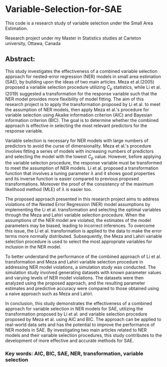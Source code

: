 # Variable-Selection-for-SAE
This code is a research study of variable selection under the Small Area Estimation. 

Research project under my Master in Statistics studies at Carleton university, Ottawa, Canada

## Abstract:
This study investigates the effectiveness of a combined variable selection approach for nested-error regression (NER) models in small area estimation (SAE), by building upon the ideas of two main articles. Meza et al.(2005) proposed a variable selection procedure utilizing $C_p$ statistics, while Li et al. (2019) suggested a transformation for the response variable such that the NER model provides more flexibility of model fitting. The aim of this research project is to apply the transformation proposed by Li et al. to meet the assumption of NER models, then apply Meza et al.'s procedure for variable selection using Akaike information criterion (AIC) and Bayesian information criterion (BIC). The goal is to determine whether the combined approach is effective in selecting the most relevant predictors for the response variable.

Variable selection is necessary for NER models with large numbers of predictors to avoid the curse of dimensionality. Meza et al.'s procedure involves fitting a series of models with increasing numbers of predictors and selecting the model with the lowest $C_p$ value. However, before applying the variable selecton procedure, the response variable must be transformed to meet the assumption of NER models. Li et al. proposed a transformation function that involves a tuning parameter $\lambda$ and it shows good properties and its inverse function is easier compared to previous proposed transformations. Moreover the proof of the consistency of the maximum likelihood method (MLE) of $\lambda$ is easier too.

The proposed approach presented in this research project aims to address violations of the Nested Error Regression (NER) model assumptions by implementing the Li et al. transformation and selecting the optimal variables through the Meza and Lahiri variable selection procedure. When the assumptions of the NER model are violated, the estimates of the model parameters may be biased, leading to incorrect inferences. To overcome this issue, the Li et al. transformation is applied to the data to make the error terms more normally distributed. Subsequently, the Meza and Lahiri variable selection procedure is used to select the most appropriate variables for inclusion in the NER model. 

To better understand the performance of the combined approach of Li et al. transformation and Meza and Lahiri variable selection procedure in addressing NER model violations, a simulation study was conducted. The simulation study involved generating datasets with known parameter values and varying levels of NER model violations. The datasets were then analyzed using the proposed approach, and the resulting parameter estimates and predictive accuracy were compared to those obtained using a naive approach such as Meza and Lahiri.

In conclusion, this study demonstrates the effectiveness of a combined approach for variable selection in NER models for SAE, utilizing the transformation proposed by Li et al. and variable selection procedure proposed by Meza et al. using AIC and BIC. The approach can be applied to real-world data sets and has the potential to improve the performance of NER models in SAE. By investigating two main articles related to NER models and their variable selection procedures, this study contributes to the development of more effective and accurate methods for SAE.

### Key words: AIC, BIC, SAE, NER, transformation, variable selection

